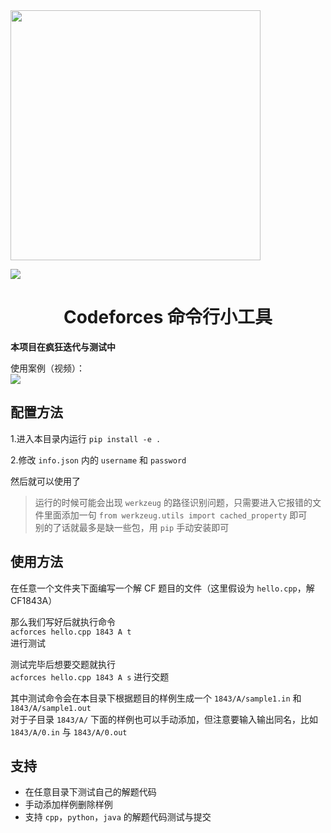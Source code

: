 <img src="https://cr-demo-blog-1308117710.cos.ap-nanjing.myqcloud.com/chivas-regal/%E5%82%8D%E6%99%9A-%E6%99%B4%E6%9C%97.png" align="center" width='400px'>

![](https://img.shields.io/badge/status-updating-green)

<h1 align='center'>Codeforces 命令行小工具</h1>

**本项目在疯狂迭代与测试中**

使用案例（视频）：  
[![](https://img.youtube.com/vi/onIQwtgDd_M/0.jpg)](https://youtu.be/onIQwtgDd_M)

## 配置方法

1.进入本目录内运行 `pip install -e .`  
  
2.修改 `info.json` 内的 `username` 和 `password`
  
然后就可以使用了  

> 运行的时候可能会出现 `werkzeug` 的路径识别问题，只需要进入它报错的文件里面添加一句 `from werkzeug.utils import cached_property` 即可  
> 别的了话就最多是缺一些包，用 `pip` 手动安装即可  

## 使用方法

在任意一个文件夹下面编写一个解 CF 题目的文件（这里假设为 `hello.cpp`，解 CF1843A）    
  
那么我们写好后就执行命令   
`acforces hello.cpp 1843 A t`  
进行测试  
  
测试完毕后想要交题就执行  
`acforces hello.cpp 1843 A s`
进行交题  
  
其中测试命令会在本目录下根据题目的样例生成一个 `1843/A/sample1.in` 和 `1843/A/sample1.out`  
对于子目录 `1843/A/` 下面的样例也可以手动添加，但注意要输入输出同名，比如 `1843/A/0.in` 与 `1843/A/0.out`  

## 支持

- 在任意目录下测试自己的解题代码
- 手动添加样例删除样例
- 支持 `cpp`，`python`，`java` 的解题代码测试与提交
